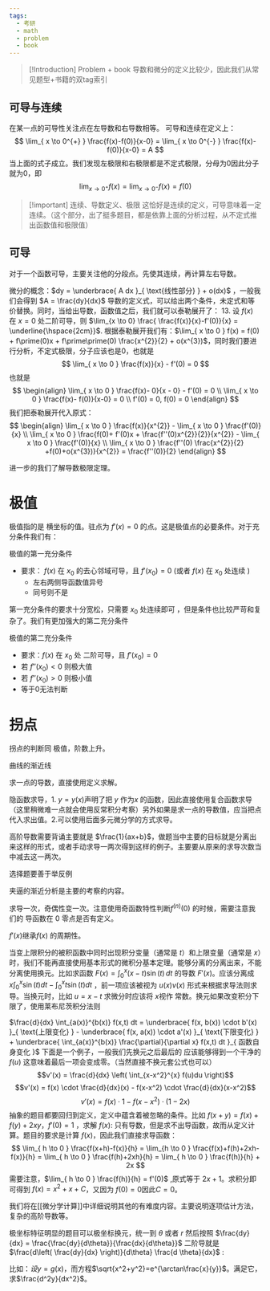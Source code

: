 ```yaml
---
tags:
  - 考研
  - math
  - problem
  - book
---
```

>[!Introduction] Problem + book
>导数和微分的定义比较少，因此我们从常见题型+书籍的双tag索引

## 可导与连续

在某一点的可导性关注点在左导数和右导数相等。
可导和连续在定义上：
$$
\lim_{ x \to 0^{+} } \frac{f(x)-f(0)}{x-0} = \lim_{ x \to 0^{-} } \frac{f(x)-f(0)}{x-0} = A
$$
当上面的式子成立。我们发现左极限和右极限都是不定式极限，分母为0因此分子就为0，即
$$
\lim_{ x \to 0^{+} } f(x) = \lim_{ x \to 0^{-} } f(x) = f(0)
$$

> [!important] 连续、导数定义、极限
> 这恰好是连续的定义，可导意味着一定连续。（这个部分，出了挺多题目，都是依靠上面的分析过程，从不定式推出函数值和极限值）

## 可导

对于一个函数可导，主要关注他的分段点。先使其连续，再计算左右导数。

微分的概念：$dy = \underbrace{ A dx }_{ \text{线性部分} } + o(dx)$ ，一般我们会得到 $A = \frac{dy}{dx}$
导数的定义式，可以给出两个条件，未定式和等价替换。同时，当给出导数，函数值之后，我们就可以泰勒展开了：
13. 设 $f(x)$ 在 $x=0$ 处二阶可导，则 $\lim_{x \to 0} \frac{ \frac{f(x)}{x}-f'(0)}{x} = \underline{\hspace{2cm}}$.
根据泰勒展开我们有：$\lim_{ x \to 0 } f(x) = f(0) + f\prime(0)x + f\prime\prime(0) \frac{x^{2}}{2} + o(x^{3})$，同时我们要进行分析，不定式极限，分子应该也是0，也就是
$$
\lim_{ x \to 0 } \frac{f(x)}{x} - f'(0) = 0
$$
也就是
$$
\begin{align}
\lim_{ x \to 0 } \frac{f(x)- 0}{x - 0} - f'(0) = 0 \\
\lim_{ x \to 0 } \frac{f(x)- f(0)}{x-0} = 0  \\
f'(0) = 0, f(0) = 0
\end{align}
$$
我们把泰勒展开代入原式：
$$
\begin{align}
\lim_{ x \to 0 } \frac{f(x)}{x^{2}} - \lim_{ x \to 0 } \frac{f'(0)}{x} \\
\lim_{ x \to 0 } \frac{f(0)+ f'(0)x + \frac{f''(0)x^{2}}{2}}{x^{2}} - \lim_{ x \to 0 } \frac{f'(0)}{x} \\
\lim_{ x \to 0 } \frac{f''(0) \frac{x^{2}}{2} +f(0)+o(x^{3})}{x^{2}} = \frac{f''(0)}{2}
\end{align}
$$

进一步的我们了解导数极限定理。
# 极值

极值指的是 横坐标的值。驻点为 $f'(x) = 0$ 的点。这是极值点的必要条件。对于充分条件我们有：

极值的第一充分条件

- 要求： $f(x)$ 在 $x_{0}$ 的去心邻域可导，且 $f'(x_{0})= 0$    (或者 $f(x)$ 在 $x_{0}$ 处连续  )
	- 左右两侧导函数值异号
	- 同号则不是

第一充分条件的要求十分宽松，只需要 $x_{0}$ 处连续即可 ，但是条件也比较严苛和复杂了。我们有更加强大的第二充分条件

极值的第二充分条件

- 要求：$f(x)$ 在 $x_{0}$ 处 二阶可导，且 $f'(x_{0}) =0$   
- 若 $f''(x_{0})<0$ 则极大值
- 若 $f''(x_{0})>0$ 则极小值
- 等于0无法判断

# 拐点

拐点的判断同 极值，阶数上升。

曲线的渐近线

求一点的导数，直接使用定义求解。

隐函数求导，1. $y=y(x)$声明了把 $y$ 作为$x$ 的函数，因此直接使用复合函数求导（这里稍微难一点就会使用反常积分考察）另外如果是求一点的导数值，应当把点代入求出值。2.可以使用后面多元微分学的方式求导。

高阶导数需要背诵主要就是 $\frac{1}{ax+b}$，做题当中主要的目标就是分离出来这样的形式，或者手动求导一两次得到这样的例子。主要要从原来的求导次数当中减去这一两次。

选择题要善于举反例

夹逼的渐近分析是主要的考察的内容。

求导一次，奇偶性变一次。注意使用奇函数特性判断$f^{(n)}(0)$  的时候，需要注意我们的 导函数在 $0$  零点是否有定义。

$f'(x)$继承$f(x)$ 的周期性。

当变上限积分的被积函数中同时出现积分变量（通常是 $t$）和上限变量（通常是 $x$）时，我们不能再直接使用基本形式的微积分基本定理。能够分离的分离出来，不能分离使用换元。比如求函数 $F(x) = \int_0^x (x-t) \sin(t) \, dt$ 的导数 $F'(x)$。应该分离成$x \int_{0}^{x} \sin(t) dt - \int_{0}^{x} t \sin(t) dt$ ，前一项应该被视为 $u(x)v(x)$ 形式来根据求导法则求导。当换元时，比如 $u = x -t$ 求微分时应该将 $x$视作 常数。换元如果改变积分下限了，使用莱布尼茨积分法则

$\frac{d}{dx} \int_{a(x)}^{b(x)} f(x,t) dt = \underbrace{ f(x, b(x)) \cdot b'(x) }_{ \text{上限变化} } - \underbrace{ f(x, a(x)) \cdot a'(x) }_{ \text{下限变化} } + \underbrace{ \int_{a(x)}^{b(x)} \frac{\partial}{\partial x} f(x,t) dt }_{ 函数自身变化 }$
下面是一个例子，一般我们先换元之后最后的 应该能够得到一个干净的 $f(u)$ 这意味着最后一项会变成零。（当然直接不换元套公式也可以）
$$v'(x) = \frac{d}{dx} \left( \int_{x-x^2}^{x} f(u)du \right)$$$$v'(x) = f(x) \cdot \frac{d}{dx}(x) - f(x-x^2) \cdot \frac{d}{dx}(x-x^2)$$$$v'(x) = f(x) \cdot 1 - f(x-x^2) \cdot (1-2x)$$
抽象的题目都要回归到定义，定义中蕴含着被忽略的条件。比如 $f(x+y)= f(x)+f(y) + 2xy$，$f'(0)=1$ ，求解 $f(x)$:
只有导数，但是求不出导函数，故而从定义计算。题目的要求是计算 $f(x)$，因此我们直接求导函数：
$$
\lim_{ h \to 0 }  \frac{f(x+h)-f(x)}{h} = \lim_{h \to 0 } \frac{f(x)+f(h)+2xh-f(x)}{h} = \lim_{ h \to 0 } \frac{f(h)+2xh}{h} = \lim_{ h \to 0 } \frac{f(h)}{h} + 2x
$$
需要注意，$\lim_{ h \to 0 } \frac{f(h)}{h} = f'(0)$ ,原式等于 $2x+1$。求积分即可得到 $f(x) = x^{2}+x +C$，又因为 $f(0) = 0$因此$C=0$。

我们将在[[微分学计算]]中详细说明其他的有难度内容。主要说明逐项估计方法，复杂的高阶导数等。

极坐标特征明显的题目可以极坐标换元，统一到 $\theta$ 或者 $r$ 然后按照 $\frac{dy}{dx} = \frac{\frac{dy}{d\theta}}{\frac{dx}{d\theta}}$ 二阶导就是 $\frac{d\left( \frac{dy}{dx} \right)}{d\theta} \frac{d \theta}{dx}$   :

比如：$设y=g(x)$，而方程$\sqrt{x^2+y^2}=e^{\arctan\frac{x}{y}}$。满足它，求$\frac{d^2y}{dx^2}$。